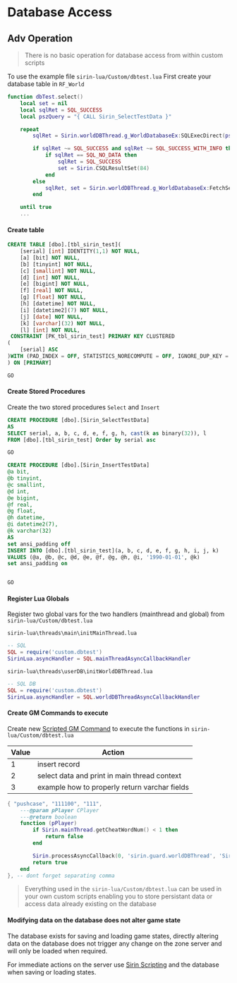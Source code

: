 # Database Access

## Adv Operation

> There is no basic operation for database access from within custom scripts

To use the example file `sirin-lua/Custom/dbtest.lua` First create your database table in `RF_World`

```lua
function dbTest.select()
	local set = nil
	local sqlRet = SQL_SUCCESS
	local pszQuery = "{ CALL Sirin_SelectTestData }"

	repeat
		sqlRet = Sirin.worldDBThread.g_WorldDatabaseEx:SQLExecDirect(pszQuery, SQL_NTS)

		if sqlRet ~= SQL_SUCCESS and sqlRet ~= SQL_SUCCESS_WITH_INFO then
			if sqlRet == SQL_NO_DATA then
				sqlRet = SQL_SUCCESS
				set = Sirin.CSQLResultSet(84)
			end
		else
			sqlRet, set = Sirin.worldDBThread.g_WorldDatabaseEx:FetchSelected(84)
		end

	until true
    ...
```

#### Create table

```sql
CREATE TABLE [dbo].[tbl_sirin_test](
    [serial] [int] IDENTITY(1,1) NOT NULL,
    [a] [bit] NOT NULL,
    [b] [tinyint] NOT NULL,
    [c] [smallint] NOT NULL,
    [d] [int] NOT NULL,
    [e] [bigint] NOT NULL,
    [f] [real] NOT NULL,
    [g] [float] NOT NULL,
    [h] [datetime] NOT NULL,
    [i] [datetime2](7) NOT NULL,
    [j] [date] NOT NULL,
    [k] [varchar](32) NOT NULL,
    [l] [int] NOT NULL,
 CONSTRAINT [PK_tbl_sirin_test] PRIMARY KEY CLUSTERED 
(
    [serial] ASC
)WITH (PAD_INDEX = OFF, STATISTICS_NORECOMPUTE = OFF, IGNORE_DUP_KEY = OFF, ALLOW_ROW_LOCKS = ON, ALLOW_PAGE_LOCKS = ON) ON [PRIMARY]
) ON [PRIMARY]

GO
```

#### Create Stored Procedures

Create the two stored procedures `Select` and `Insert`

```sql
CREATE PROCEDURE [dbo].[Sirin_SelectTestData]
AS
SELECT serial, a, b, c, d, e, f, g, h, cast(k as binary(32)), l
FROM [dbo].[tbl_sirin_test] Order by serial asc

GO
```

```sql
CREATE PROCEDURE [dbo].[Sirin_InsertTestData]
@a bit,
@b tinyint,
@c smallint,
@d int,
@e bigint,
@f real,
@g float,
@h datetime,
@i datetime2(7),
@k varchar(32)
AS
set ansi_padding off
INSERT INTO [dbo].[tbl_sirin_test](a, b, c, d, e, f, g, h, i, j, k)
VALUES (@a, @b, @c, @d, @e, @f, @g, @h, @i, '1990-01-01', @k)
set ansi_padding on


GO
```

#### Register Lua Globals

Register two global vars for the two handlers (mainthread and global) from `sirin-lua/Custom/dbtest.lua` 

`sirin-lua\threads\main\initMainThread.lua`

```lua
-- SQL
SQL = require('custom.dbtest')
SirinLua.asyncHandler = SQL.mainThreadAsyncCallbackHandler
```

`sirin-lua\threads\userDB\initWorldDBThread.lua`

```lua
-- SQL DB
SQL = require('custom.dbtest')
SirinLua.asyncHandler = SQL.worldDBThreadAsyncCallbackHandler
```

#### Create GM Commands to execute 

Create new [Scripted GM Command](gmcommandsscripted.md) to execute the functions in `sirin-lua/Custom/dbtest.lua` 

| Value  | Action   |
|---|---|
| 1   | insert record  |
| 2   | select data and print in main thread context |
| 3   | example how to properly return varchar fields |

```lua
{ "pushcase", "111100", "111",
    ---@param pPlayer CPlayer
    ---@return boolean
    function (pPlayer)
        if Sirin.mainThread.getCheatWordNum() < 1 then
            return false
        end

        Sirin.processAsyncCallback(0, 'sirin.guard.worldDBThread', 'SirinLua', 'asyncHandler', tonumber(Sirin.mainThread.getCheatWord(0)) or 0)
        return true
    end
}, -- dont forget separating comma
```

> Everything used in the `sirin-lua/Custom/dbtest.lua` can be used in your own custom scripts enabling you to store persistant data or access data already existing on the database

#### Modifying data on the database __does not__ alter game state

The database exists for saving and loading game states, directly altering data on the database does not trigger any change on the zone server and will only be loaded when required.

For immediate actions on the server use [Sirin Scripting](lua/threads/MainThread) and the database when saving or loading states.